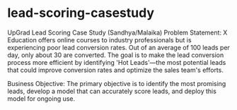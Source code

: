 # lead-scoring-casestudy
UpGrad Lead Scoring Case Study (Sandhya/Malaika)
Problem Statement:
X Education offers online courses to industry professionals but is experiencing poor lead conversion rates. Out of an average of 100 leads per day, only about 30 are converted. The goal is to make the lead conversion process more efficient by identifying 'Hot Leads'—the most potential leads that could improve conversion rates and optimize the sales team's efforts.

Business Objective:
The primary objective is to identify the most promising leads, develop a model that can accurately score leads, and deploy this model for ongoing use.
